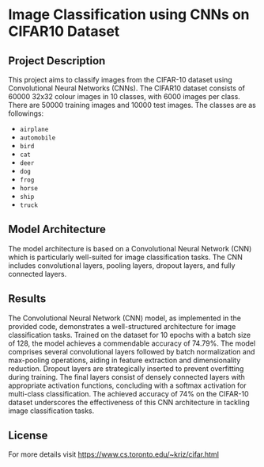 # Image Classification using CNNs on CIFAR10 Dataset

## Project Description

This project aims to classify images from the CIFAR-10 dataset using Convolutional Neural Networks (CNNs). The CIFAR10 dataset consists of 60000 32x32 colour images in 10 classes, with 6000 images per class. There are 50000 training images and 10000 test images. The classes are as followings:
* `airplane`                                        
* `automobile`                                        
* `bird`                                       
* `cat`                                        
* `deer`                                        
* `dog`                                        
* `frog`                                        
* `horse`                                        
* `ship`                                        
* `truck`

## Model Architecture
The model architecture is based on a Convolutional Neural Network (CNN) which is particularly well-suited for image classification tasks. The CNN includes convolutional layers, pooling layers, dropout layers, and fully connected layers.

## Results

The Convolutional Neural Network (CNN) model, as implemented in the provided code, demonstrates a well-structured architecture for image classification tasks. Trained on the dataset for 10 epochs with a batch size of 128, the model achieves a commendable accuracy of 74.79%. The model comprises several convolutional layers followed by batch normalization and max-pooling operations, aiding in feature extraction and dimensionality reduction. Dropout layers are strategically inserted to prevent overfitting during training. The final layers consist of densely connected layers with appropriate activation functions, concluding with a softmax activation for multi-class classification. The achieved accuracy of 74% on the CIFAR-10 dataset underscores the effectiveness of this CNN architecture in tackling image classification tasks.

## License
For more details visit https://www.cs.toronto.edu/~kriz/cifar.html 
